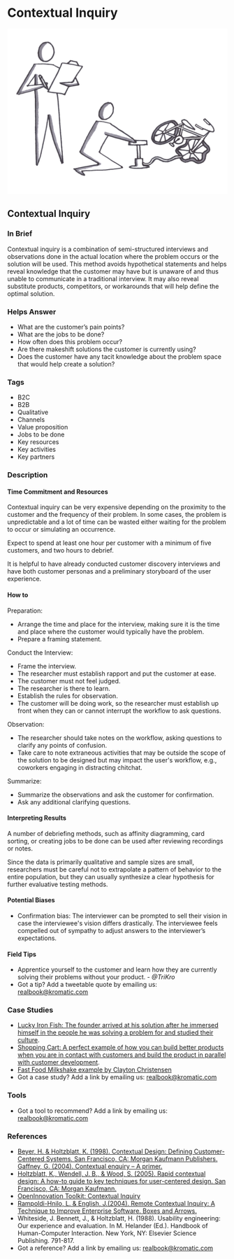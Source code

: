 # Contextual Inquiry

![](../.gitbook/assets/illustration-contextual-inquiry-real-startup-book.png)

## Contextual Inquiry

### In Brief

Contextual inquiry is a combination of semi-structured interviews and observations done in the actual location where the problem occurs or the solution will be used. This method avoids hypothetical statements and helps reveal knowledge that the customer may have but is unaware of and thus unable to communicate in a traditional interview. It may also reveal substitute products, competitors, or workarounds that will help define the optimal solution.

### Helps Answer

* What are the customer’s pain points?
* What are the jobs to be done?
* How often does this problem occur?
* Are there makeshift solutions the customer is currently using?
* Does the customer have any tacit knowledge about the problem space that would help create a solution?

### Tags

* B2C
* B2B
* Qualitative
* Channels
* Value proposition
* Jobs to be done
* Key resources
* Key activities
* Key partners

### Description

#### Time Commitment and Resources

Contextual inquiry can be very expensive depending on the proximity to the customer and the frequency of their problem. In some cases, the problem is unpredictable and a lot of time can be wasted either waiting for the problem to occur or simulating an occurrence.

Expect to spend at least one hour per customer with a minimum of five customers, and two hours to debrief.

It is helpful to have already conducted customer discovery interviews and have both customer personas and a preliminary storyboard of the user experience.

#### How to

Preparation:

* Arrange the time and place for the interview, making sure it is the time and place where the customer would typically have the problem.
* Prepare a framing statement.

Conduct the Interview:

* Frame the interview.
* The researcher must establish rapport and put the customer at ease.
* The customer must not feel judged. 
* The researcher is there to learn.
* Establish the rules for observation. 
* The customer will be doing work, so the researcher must establish up front when they can or cannot interrupt the workflow to ask questions.

Observation:

* The researcher should take notes on the workflow, asking questions to clarify any points of confusion.
* Take care to note extraneous activities that may be outside the scope of the solution to be designed but may impact the user's workflow, e.g., coworkers engaging in distracting chitchat.

Summarize:

* Summarize the observations and ask the customer for confirmation.
* Ask any additional clarifying questions.

#### Interpreting Results

A number of debriefing methods, such as affinity diagramming, card sorting, or creating jobs to be done can be used after reviewing recordings or notes.

Since the data is primarily qualitative and sample sizes are small, researchers must be careful not to extrapolate a pattern of behavior to the entire population, but they can usually synthesize a clear hypothesis for further evaluative testing methods.

#### Potential Biases

* Confirmation bias: The interviewer can be prompted to sell their vision in case the interviewee's vision differs drastically. The interviewee feels compelled out of sympathy to adjust answers to the interviewer’s expectations.

#### Field Tips

* Apprentice yourself to the customer and learn how they are currently solving their problems without your product. - _@TriKro_
* Got a tip? Add a tweetable quote by emailing us: [realbook@kromatic.com](mailto:realbook@kromatic.com)

### Case Studies

* [Lucky Iron Fish: The founder arrived at his solution after he immersed himself in the people he was solving a problem for and studied their culture](https://www.youtube.com/watch?v=iY0D-PIcgB4).
* [Shopping Cart: A perfect example of how you can build better products when you are in contact with customers and build the product in parallel with customer development](https://www.youtube.com/watch?v=M66ZU2PCIcM).
* [Fast Food Milkshake example by Clayton Christensen](https://www.youtube.com/watch?v=sfGtw2C95Ms&t=30s)
* Got a case study? Add a link by emailing us: [realbook@kromatic.com](mailto:realbook@kromatic.com)

### Tools

* Got a tool to recommend? Add a link by emailing us: [realbook@kromatic.com](mailto:realbook@kromatic.com)

### References

* [Beyer, H. & Holtzblatt, K. \(1998\). Contextual Design: Defining Customer-Centered Systems. San Francisco, CA: Morgan Kaufmann Publishers. Gaffney, G. \(2004\). Contextual enquiry – A primer.](http://www.sitepoint.com/article/contextual-enquiry-primer)
* [Holtzblatt, K., Wendell, J. B., & Wood, S. \(2005\). Rapid contextual design: A how-to guide to key techniques for user-centered design. San Francisco, CA: Morgan Kaufmann.](https://www.elsevier.com/books/rapid-contextual-design/holtzblatt/978-0-12-354051-5)
* [OpenInnovation Toolkit: Contextual Inquiry](https://toolkit.mozilla.org/method/contextual-inquiry/)
* [Rampoldi-Hnilo, L. & English, J.\(2004\). Remote Contextual Inquiry: A Technique to Improve Enterprise Software. Boxes and Arrows.](https://boxesandarrows.com/remote-contextual-inquiry-a-technique-to-improve-enterprise-software/)
* Whiteside, J. Bennett, J., & Holtzblatt, H. \(1988\). Usability engineering: Our experience and evaluation. In M. Helander \(Ed.\). Handbook of Human-Computer Interaction. New York, NY: Elsevier Science Publishing. 791-817.
* Got a reference? Add a link by emailing us: [realbook@kromatic.com](mailto:realbook@kromatic.com)

